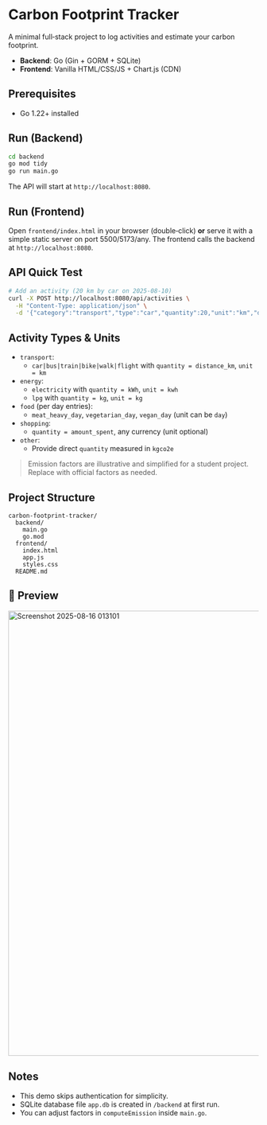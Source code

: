 # Carbon Footprint Tracker

A minimal full‑stack project to log activities and estimate your carbon footprint.

- **Backend**: Go (Gin + GORM + SQLite)
- **Frontend**: Vanilla HTML/CSS/JS + Chart.js (CDN)

## Prerequisites
- Go 1.22+ installed

## Run (Backend)
```bash
cd backend
go mod tidy
go run main.go
```
The API will start at `http://localhost:8080`.

## Run (Frontend)
Open `frontend/index.html` in your browser (double‑click) **or** serve it with a simple static server on port 5500/5173/any.
The frontend calls the backend at `http://localhost:8080`.

## API Quick Test
```bash
# Add an activity (20 km by car on 2025-08-10)
curl -X POST http://localhost:8080/api/activities \
  -H "Content-Type: application/json" \
  -d '{"category":"transport","type":"car","quantity":20,"unit":"km","date":"2025-08-10"}'
```

## Activity Types & Units
- `transport`:
  - `car|bus|train|bike|walk|flight` with `quantity = distance_km`, `unit = km`
- `energy`:
  - `electricity` with `quantity = kWh`, `unit = kwh`
  - `lpg` with `quantity = kg`, `unit = kg`
- `food` (per day entries):
  - `meat_heavy_day`, `vegetarian_day`, `vegan_day` (unit can be `day`)
- `shopping`:
  - `quantity = amount_spent`, any currency (unit optional)
- `other`:
  - Provide direct `quantity` measured in `kgco2e`

> Emission factors are illustrative and simplified for a student project. Replace with official factors as needed.

## Project Structure
```
carbon-footprint-tracker/
  backend/
    main.go
    go.mod
  frontend/
    index.html
    app.js
    styles.css
  README.md
```

## 📸 Preview
 <img width="1562" height="895" alt="Screenshot 2025-08-16 013101" src="https://github.com/user-attachments/assets/1984ebc1-6489-4aa9-8265-e69e0529d976" />

## Notes
- This demo skips authentication for simplicity.
- SQLite database file `app.db` is created in `/backend` at first run.
- You can adjust factors in `computeEmission` inside `main.go`.
